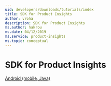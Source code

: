 ```yaml
---
uid: developers/downloads/tutorials/index
title: SDK for Product Insights
author: vroha
description: SDK for Product Insights
ms.author: hakrou
ms.date: 04/12/2019
ms.service: product-insights
ms.topic: conceptual
---
```


# SDK for Product Insights

[Android (mobile, Java)](android-java)
